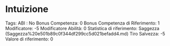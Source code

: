 # Intuizione

Tags: ABI
: No
Bonus Competenza: 0
Bonus Competenza di Riferimento: 1
Modificatore: -5
Modificatore  Abilità: 0
Statistica di riferimento: Saggezza (Saggezza%20e501b89c0f344df299cc5d021befadd4.md)
Tiro Salvezza: -5
Valore di riferimento: 0